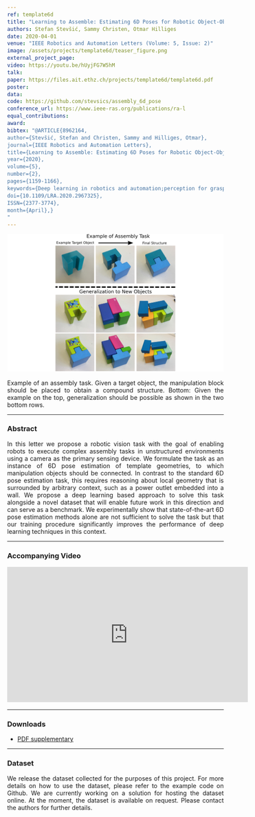 ```yaml
---
ref: template6d
title: "Learning to Assemble: Estimating 6D Poses for Robotic Object-Object Manipulation"
authors: Stefan Stevšić, Sammy Christen, Otmar Hilliges
date: 2020-04-01
venue: "IEEE Robotics and Automation Letters (Volume: 5, Issue: 2)"
image: /assets/projects/template6d/teaser_figure.png
external_project_page: 
video: https://youtu.be/hUyjFG7W5hM
talk: 
paper: https://files.ait.ethz.ch/projects/template6d/template6d.pdf
poster: 
data: 
code: https://github.com/stevsics/assembly_6d_pose
conference_url: https://www.ieee-ras.org/publications/ra-l
equal_contributions: 
award: 
bibtex: "@ARTICLE{8962164,
author={Stevšić, Stefan and Christen, Sammy and Hilliges, Otmar},
journal={IEEE Robotics and Automation Letters},
title={Learning to Assemble: Estimating 6D Poses for Robotic Object-Object Manipulation},
year={2020},
volume={5},
number={2},
pages={1159-1166},
keywords={Deep learning in robotics and automation;perception for grasping and manipulation;computer vision for automation},
doi={10.1109/LRA.2020.2967325},
ISSN={2377-3774},
month={April},}
"
---
```


<img class="fullcol" src="/assets/projects/template6d/teaser_figure.png" alt="Teaser-Picture"/>

<p align="justify">
    <span class="figurecap">
        Example of an assembly task. Given a target object, the manipulation block should be placed to obtain a compound structure. Bottom: Given the example on the top, generalization should be possible as shown in the two bottom rows.
   </span>
</p>
<hr />
        


<h3>Abstract</h3>
<p align="justify">
In this letter we propose a robotic vision task with the goal of enabling robots to execute complex assembly tasks in unstructured environments using a camera as the primary sensing device. We formulate the task as an instance of 6D pose estimation of template geometries, to which manipulation objects should be connected. In contrast to the standard 6D pose estimation task, this requires reasoning about local geometry that is surrounded by arbitrary context, such as a power outlet embedded into a wall. We propose a deep learning based approach to solve this task alongside a novel dataset that will enable future work in this direction and can serve as a benchmark. We experimentally show that state-of-the-art 6D pose estimation methods alone are not sufficient to solve the task but that our training procedure significantly improves the performance of deep learning techniques in this context.
</p>
<hr />
    


<h3>Accompanying Video</h3>
<div class="video" align="center">
    <iframe width="560" height="315" src="https://www.youtube.com/embed/hUyjFG7W5hM" frameborder="0" allow="accelerometer; autoplay; encrypted-media; gyroscope; picture-in-picture" allowfullscreen></iframe>
</div>
<hr />



<h3>Downloads</h3>
<ul class="linklist">
    <li class="a-pdf"><a target="_blank" title="PDF supplementary" href="<https://files.ait.ethz.ch/projects/template6d/downloads/supplementary_template6d.pdf">PDF supplementary</a></li>
</ul>
<hr />


<h3>Dataset</h3>
<p align="justify">
We release the dataset collected for the purposes of this project. For more details on how to use the dataset, please refer to the example code on Github. We are currently working on a solution for hosting the dataset online. At the moment, the dataset is available on request. Please contact the authors for further details.
</p>